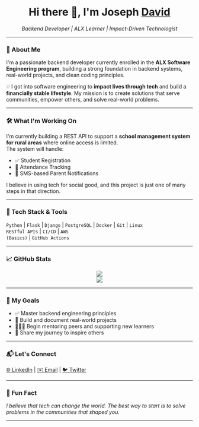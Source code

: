 <h1 align="center">Hi there 👋, I'm Joseph <a href="">David</a></h1>

<p align="center">
  <em>
    Backend Developer | ALX Learner | Impact-Driven Technologist
  </em>
</p>

---

### 🚀 About Me

I'm a passionate backend developer currently enrolled in the <strong>ALX Software Engineering program</strong>, building a strong foundation in backend systems, real-world projects, and clean coding principles.

💡 I got into software engineering to <strong>impact lives through tech</strong> and build a <strong>financially stable lifestyle</strong>. My mission is to create solutions that serve communities, empower others, and solve real-world problems.

---

### 🛠️ What I'm Working On

I'm currently building a REST API to support a <strong>school management system for rural areas</strong> where online access is limited.  
The system will handle:
- ✅ Student Registration  
- 📆 Attendance Tracking  
- 📩 SMS-based Parent Notifications

I believe in using tech for social good, and this project is just one of many steps in that direction.

---

### 🔨 Tech Stack & Tools

<code>Python</code> | <code>Flask</code> | <code>Django</code> | <code>PostgreSQL</code> | <code>Docker</code> | <code>Git</code> | <code>Linux</code>  
<code>RESTful APIs</code> | <code>CI/CD</code> | <code>AWS (Basics)</code> | <code>GitHub Actions</code>  

---

### 📈 GitHub Stats

<p align="center">
  <img src="https://github-readme-stats.vercel.app/api?username=yourusername&show_icons=true&theme=tokyonight" />
  <br/>
  <img src="https://github-readme-stats.vercel.app/api/top-langs/?username=yourusername&layout=compact&theme=tokyonight" />
</p>

---

### 🌱 My Goals

- ✅ Master backend engineering principles
- 🔄 Build and document real-world projects
- 🧑‍🤝‍🧑 Begin mentoring peers and supporting new learners
- 📢 Share my journey to inspire others

---

### 📬 Let's Connect

<p>
  <a href="https://linkedin.com/in/yourusername" target="_blank">🌐 LinkedIn</a> |
  <a href="mailto:your.email@example.com">✉️ Email</a> |
  <a href="https://twitter.com/yourhandle">🐦 Twitter</a>
</p>

---

### 🧠 Fun Fact

<em>I believe that tech can change the world. The best way to start is to solve problems in the communities that shaped you.</em>

---

